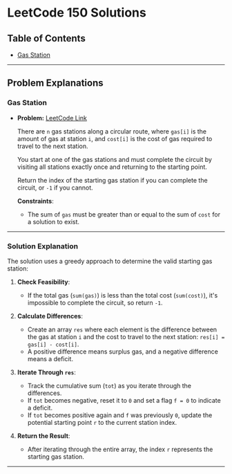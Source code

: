 # LeetCode 150 Solutions

## Table of Contents
- [Gas Station](LeetCode/GasStation)

---

## Problem Explanations

### Gas Station

- **Problem:** [LeetCode Link](https://leetcode.com/problems/gas-station/)

  There are `n` gas stations along a circular route, where `gas[i]` is the amount of gas at station `i`, and `cost[i]` is the cost of gas required to travel to the next station.

  You start at one of the gas stations and must complete the circuit by visiting all stations exactly once and returning to the starting point. 

  Return the index of the starting gas station if you can complete the circuit, or `-1` if you cannot.

  **Constraints**:
  - The sum of `gas` must be greater than or equal to the sum of `cost` for a solution to exist.

---

### Solution Explanation

The solution uses a greedy approach to determine the valid starting gas station:

1. **Check Feasibility**:
   - If the total gas (`sum(gas)`) is less than the total cost (`sum(cost)`), it's impossible to complete the circuit, so return `-1`.

2. **Calculate Differences**:
   - Create an array `res` where each element is the difference between the gas at station `i` and the cost to travel to the next station: `res[i] = gas[i] - cost[i]`.
   - A positive difference means surplus gas, and a negative difference means a deficit.

3. **Iterate Through `res`**:
   - Track the cumulative sum (`tot`) as you iterate through the differences.
   - If `tot` becomes negative, reset it to `0` and set a flag `f = 0` to indicate a deficit.
   - If `tot` becomes positive again and `f` was previously `0`, update the potential starting point `r` to the current station index.

4. **Return the Result**:
   - After iterating through the entire array, the index `r` represents the starting gas station.

---
